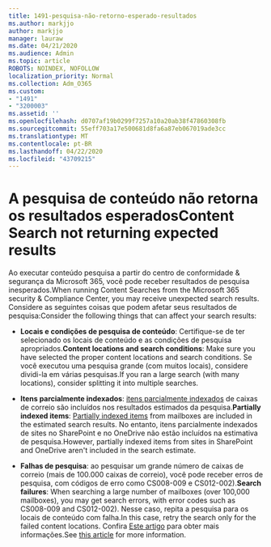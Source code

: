 ```yaml
---
title: 1491-pesquisa-não-retorno-esperado-resultados
ms.author: markjjo
author: markjjo
manager: lauraw
ms.date: 04/21/2020
ms.audience: Admin
ms.topic: article
ROBOTS: NOINDEX, NOFOLLOW
localization_priority: Normal
ms.collection: Adm_O365
ms.custom:
- "1491"
- "3200003"
ms.assetid: ''
ms.openlocfilehash: d0707af19b0299f7257a10a20ab38f47860308fb
ms.sourcegitcommit: 55eff703a17e500681d8fa6a87eb067019ade3cc
ms.translationtype: MT
ms.contentlocale: pt-BR
ms.lasthandoff: 04/22/2020
ms.locfileid: "43709215"
---
```

# <a name="content-search-not-returning-expected-results"></a><span data-ttu-id="4dbdf-102">A pesquisa de conteúdo não retorna os resultados esperados</span><span class="sxs-lookup"><span data-stu-id="4dbdf-102">Content Search not returning expected results</span></span>

<span data-ttu-id="4dbdf-103">Ao executar conteúdo pesquisa a partir do centro de conformidade & segurança da Microsoft 365, você pode receber resultados de pesquisa inesperados.</span><span class="sxs-lookup"><span data-stu-id="4dbdf-103">When running Content Searches from the Microsoft 365 security & Compliance Center, you may receive unexpected search results.</span></span> <span data-ttu-id="4dbdf-104">Considere as seguintes coisas que podem afetar seus resultados de pesquisa:</span><span class="sxs-lookup"><span data-stu-id="4dbdf-104">Consider the following things that can affect your search results:</span></span>

- <span data-ttu-id="4dbdf-105">**Locais e condições de pesquisa de conteúdo**: Certifique-se de ter selecionado os locais de conteúdo e as condições de pesquisa apropriados.</span><span class="sxs-lookup"><span data-stu-id="4dbdf-105">**Content locations and search conditions**: Make sure you have selected the proper content locations and search conditions.</span></span> <span data-ttu-id="4dbdf-106">Se você executou uma pesquisa grande (com muitos locais), considere dividi-la em várias pesquisas.</span><span class="sxs-lookup"><span data-stu-id="4dbdf-106">If you ran a large search (with many locations), consider splitting it into multiple searches.</span></span>

- <span data-ttu-id="4dbdf-107">**Itens parcialmente indexados**: [itens parcialmente indexados](https://docs.microsoft.com/office365/securitycompliance/partially-indexed-items-in-content-search) de caixas de correio são incluídos nos resultados estimados da pesquisa.</span><span class="sxs-lookup"><span data-stu-id="4dbdf-107">**Partially indexed items**:  [Partially indexed items](https://docs.microsoft.com/office365/securitycompliance/partially-indexed-items-in-content-search) from mailboxes are included in the estimated search results.</span></span> <span data-ttu-id="4dbdf-108">No entanto, itens parcialmente indexados de sites no SharePoint e no OneDrive não estão incluídos na estimativa de pesquisa.</span><span class="sxs-lookup"><span data-stu-id="4dbdf-108">However, partially indexed items from sites in SharePoint and OneDrive aren't included in the search estimate.</span></span>

- <span data-ttu-id="4dbdf-109">**Falhas de pesquisa**: ao pesquisar um grande número de caixas de correio (mais de 100.000 caixas de correio), você pode receber erros de pesquisa, com códigos de erro como CS008-009 e CS012-002).</span><span class="sxs-lookup"><span data-stu-id="4dbdf-109">**Search failures**: When searching a large number of mailboxes (over 100,000 mailboxes), you may get search errors, with error codes such as CS008-009 and CS012-002).</span></span> <span data-ttu-id="4dbdf-110">Nesse caso, repita a pesquisa para os locais de conteúdo com falha.</span><span class="sxs-lookup"><span data-stu-id="4dbdf-110">In this case, retry the search only for the failed content locations.</span></span> <span data-ttu-id="4dbdf-111">Confira [Este artigo](https://docs.microsoft.com/office365/securitycompliance/retry-failed-content-search) para obter mais informações.</span><span class="sxs-lookup"><span data-stu-id="4dbdf-111">See  [this article](https://docs.microsoft.com/office365/securitycompliance/retry-failed-content-search) for more information.</span></span>
